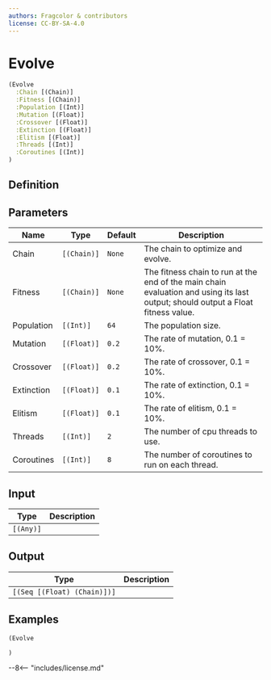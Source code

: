 ```yaml
---
authors: Fragcolor & contributors
license: CC-BY-SA-4.0
---
```



# Evolve

```clojure
(Evolve
  :Chain [(Chain)]
  :Fitness [(Chain)]
  :Population [(Int)]
  :Mutation [(Float)]
  :Crossover [(Float)]
  :Extinction [(Float)]
  :Elitism [(Float)]
  :Threads [(Int)]
  :Coroutines [(Int)]
)
```


## Definition




## Parameters

| Name | Type | Default | Description |
|------|------|---------|-------------|
| Chain | `[(Chain)]` | `None` | The chain to optimize and evolve. |
| Fitness | `[(Chain)]` | `None` | The fitness chain to run at the end of the main chain evaluation and using its last output; should output a Float fitness value. |
| Population | `[(Int)]` | `64` | The population size. |
| Mutation | `[(Float)]` | `0.2` | The rate of mutation, 0.1 = 10%. |
| Crossover | `[(Float)]` | `0.2` | The rate of crossover, 0.1 = 10%. |
| Extinction | `[(Float)]` | `0.1` | The rate of extinction, 0.1 = 10%. |
| Elitism | `[(Float)]` | `0.1` | The rate of elitism, 0.1 = 10%. |
| Threads | `[(Int)]` | `2` | The number of cpu threads to use. |
| Coroutines | `[(Int)]` | `8` | The number of coroutines to run on each thread. |


## Input

| Type | Description |
|------|-------------|
| `[(Any)]` |  |


## Output

| Type | Description |
|------|-------------|
| `[(Seq [(Float) (Chain)])]` |  |


## Examples

```clojure
(Evolve

)
```


--8<-- "includes/license.md"
